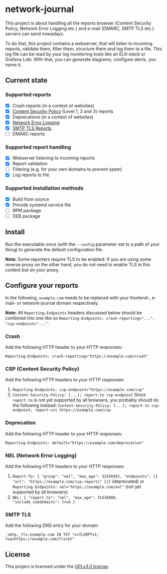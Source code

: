 # network-journal

This project is about handling all the reports browser (Content Security Policy, Network Error Logging etc.) and e-mail (DMARC, SMTP TLS etc.) servers can send nowadays.

To do that, this project contains a webserver, that will listen to incoming reports, validate them, filter them, structure them and log them to a file. This log file can be read by your log monitoring tools like an ELK-stack or Grafana Loki. With that, you can generate diagrams, configure alerts, you name it.

## Current state

### Supported reports

- [x] Crash reports (in a context of websites)
- [x] [Content Security Policy](https://developer.mozilla.org/en-US/docs/Web/HTTP/Guides/CSP) (Level 1, 2 and 3) reports
- [x] Deprecations (in a context of websites)
- [x] [Network Error Logging](https://developer.mozilla.org/en-US/docs/Web/HTTP/Guides/Network_Error_Logging)
- [x] [SMTP TLS Reports](https://www.rfc-editor.org/rfc/rfc8460)
- [ ] DMARC reports

### Supported report handling

- [x] Webserver listening to incoming reports
- [x] Report validation
- [ ] Filtering (e.g. for your own domains to prevent spam)
- [x] Log reports to file

### Supported installation methods

- [x] Build from source
- [x] Provide systemd service file
- [ ] RPM package
- [ ] DEB package

## Install

Run the executable once (with the `--config` parameter set to a path of your liking) to generate the default configuration file.

**Note**: Some reporters require TLS to be enabled. If you are using some reverse proxy on the other hand, you do not need to enable TLS in this context but on your proxy.

## Configure your reports

In the following, `example.com` needs to be replaced with your frontend-, e-mail- or network-journal domain respectively.

**Note**: All `Reporting-Endpoints` headers discussed below should be combined into one like so `Reporting-Endpoints: crash-reporting="...", "csp-endpoint="..."`.

### Crash

Add the following HTTP header to your HTTP responses:

`Reporting-Endpoints: crash-reporting="https://example.com/crash"`

### CSP (Content Security Policy)

Add the following HTTP headers to your HTTP responses:

1. `Reporting-Endpoints: csp-endpoint="https://example.com/csp"`
1. `Content-Security-Policy: [...]; report-to csp-endpoint`
    Since `report-to` is not yet supported by all browsers, you probably should do the following instead:
    `Content-Security-Policy: [...]; report-to csp-endpoint; report-uri https://example.com/csp`

### Deprecation

Add the following HTTP header to your HTTP responses:

`Reporting-Endpoints: default="https://example.com/deprecation"`

### NEL (Network Error Logging)

Add the following HTTP headers to your HTTP responses:

1. `Report-To: { "group": "nel", "max_age": 31556952, "endpoints": [{ "url": "https://example.com/csp-reports" }]}` (deprecated) or
    `Reporting-Endpoints: nel="https://example.com/nel"` (not yet supported by all browsers)
1. `NEL: { "report_to": "nel", "max_age": 31536000, "include_subdomains": true }`

### SMTP TLS

Add the following DNS entry for your domain:

`_smtp._tls.example.com IN TXT "v=TLSRPTv1; rua=https://example.com/tlsrpt"`

## License

This project is licensed under the [GPLv3.0 license](LICENSE.md).
